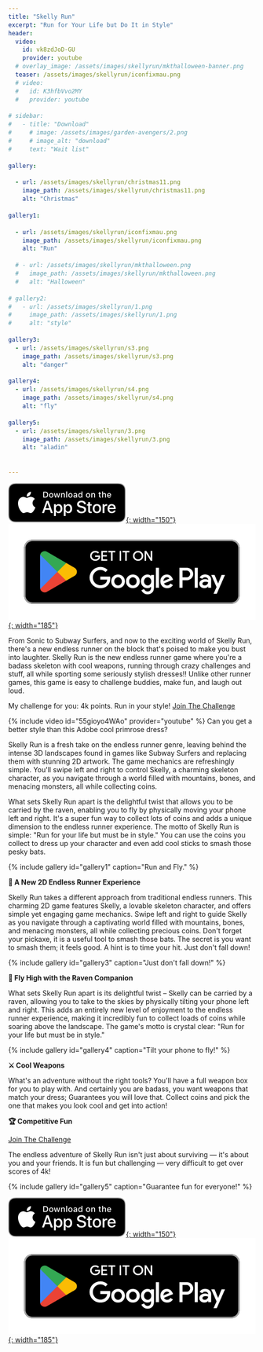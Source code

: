 ```yaml
---
title: "Skelly Run"
excerpt: "Run for Your Life but Do It in Style"
header:
  video:
    id: vk8zdJoD-GU
    provider: youtube
  # overlay_image: /assets/images/skellyrun/mkthalloween-banner.png
  teaser: /assets/images/skellyrun/iconfixmau.png
  # video:
  #   id: K3hfbVvo2MY
  #   provider: youtube

# sidebar:
#   - title: "Download"
#     # image: /assets/images/garden-avengers/2.png
#     # image_alt: "download"
#     text: "Wait list"

gallery:

  - url: /assets/images/skellyrun/christmas11.png
    image_path: /assets/images/skellyrun/christmas11.png
    alt: "Christmas"

gallery1:

  - url: /assets/images/skellyrun/iconfixmau.png
    image_path: /assets/images/skellyrun/iconfixmau.png
    alt: "Run"

  # - url: /assets/images/skellyrun/mkthalloween.png
  #   image_path: /assets/images/skellyrun/mkthalloween.png
  #   alt: "Halloween"

# gallery2:
#   - url: /assets/images/skellyrun/1.png
#     image_path: /assets/images/skellyrun/1.png
#     alt: "style"

gallery3:
  - url: /assets/images/skellyrun/s3.png
    image_path: /assets/images/skellyrun/s3.png
    alt: "danger"

gallery4:
  - url: /assets/images/skellyrun/s4.png
    image_path: /assets/images/skellyrun/s4.png
    alt: "fly"

gallery5:
  - url: /assets/images/skellyrun/3.png
    image_path: /assets/images/skellyrun/3.png
    alt: "aladin"


---
```

[![AppStore](/assets/images/appstore-badge-black.svg){: width="150"}](https://apps.apple.com/us/app/skelly-run/id6467491691) 
[![PlayStore](/assets/images/google-play-badge.png){: width="185"}](https://play.google.com/store/apps/details?id=com.HippoPenny.SkellyRun)


From Sonic to Subway Surfers, and now to the exciting world of Skelly Run, there's a new endless runner on the block that's poised to make you bust into laughter. Skelly Run is the new endless runner game where you're a badass skeleton with cool weapons, running through crazy challenges and stuff, all while sporting some seriously stylish dresses!! Unlike other runner games, this game is easy to challenge buddies, make fun, and laugh out loud.

My challenge for you: 4k points. Run in your style! [Join The Challenge](skellyrun://StartMenu)


{% include video id="55gioyo4WAo" provider="youtube" %}
Can you get a better style than this Adobe cool primrose dress?


Skelly Run is a fresh take on the endless runner genre, leaving behind the intense 3D landscapes found in games like Subway Surfers and replacing them with stunning 2D artwork. The game mechanics are refreshingly simple. You'll swipe left and right to control Skelly, a charming skeleton character, as you navigate through a world filled with mountains, bones, and menacing monsters, all while collecting coins. 

What sets Skelly Run apart is the delightful twist that allows you to be carried by the raven, enabling you to fly by physically moving your phone left and right. It's a super fun way to collect lots of coins and adds a unique dimension to the endless runner experience. The motto of Skelly Run is simple: "Run for your life but must be in style." You can use the coins you collect to dress up your character and even add cool sticks to smash those pesky bats.


<!-- {% include gallery id="gallery" caption="Just in time for Halloween challenge with your party!" %} -->

{% include gallery id="gallery1" caption="Run and Fly." %}

<!-- {% include gallery id="gallery2" caption="Skeleton in style!" %} -->

**🏃 A New 2D Endless Runner Experience** 

Skelly Run takes a different approach from traditional endless runners. This charming 2D game features Skelly, a lovable skeleton character, and offers simple yet engaging game mechanics. Swipe left and right to guide Skelly as you navigate through a captivating world filled with mountains, bones, and menacing monsters, all while collecting precious coins. Don't forget your pickaxe, it is a useful tool to smash those bats. The secret is you want to smash them; it feels good. A hint is to time your hit. Just don't fall down!

{% include gallery id="gallery3" caption="Just don't fall down!" %}

**🦅 Fly High with the Raven Companion** 

What sets Skelly Run apart is its delightful twist – Skelly can be carried by a raven, allowing you to take to the skies by physically tilting your phone left and right. This adds an entirely new level of enjoyment to the endless runner experience, making it incredibly fun to collect loads of coins while soaring above the landscape. The game's motto is crystal clear: "Run for your life but must be in style."

{% include gallery id="gallery4" caption="Tilt your phone to fly!" %}

**⚔️ Cool Weapons** 

What's an adventure without the right tools? You'll have a full weapon box for you to play with. And certainly you are badass, you want weapons that match your dress; Guarantees you will love that. Collect coins and pick the one that makes you look cool and get into action!

**🏆 Competitive Fun** 

[Join The Challenge](skellyrun://StartMenu)

The endless adventure of Skelly Run isn't just about surviving — it's about you and your friends. It is fun but challenging — very difficult to get over scores of 4k!

{% include gallery id="gallery5" caption="Guarantee fun for everyone!" %}


[![AppStore](/assets/images/appstore-badge-black.svg){: width="150"}](https://apps.apple.com/us/app/skelly-run/id6467491691) 
[![PlayStore](/assets/images/google-play-badge.png){: width="185"}](https://play.google.com/store/apps/details?id=com.HippoPenny.SkellyRun)

